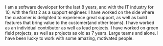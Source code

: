 I am a software developer for the last 8 years, and with the IT industry for 10, with the first 2 as a support engineer. I have worked on the side where the customer is delighted to experience great support, as well as  build features that bring value to the customer(and other teams). I have worked as an individual contributor as well as lead projects. I have worked on green field projects, as well as projects as old as 7 years. Large teams and alone. I have been lucky to work with some amazing, motivated people.
